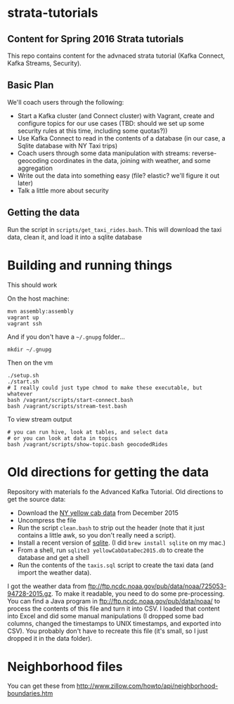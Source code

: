 # strata-tutorials

Content for Spring 2016 Strata tutorials
----------------------------------------

This repo contains content for the advnaced strata tutorial (Kafka 
Connect, Kafka Streams, Security).

Basic Plan
----------
We'll coach users through the following:
* Start a Kafka cluster (and Connect cluster) with Vagrant, create and 
configure topics for our use cases (TBD: should we set up some security 
rules at this time, including some quotas?))
* Use Kafka Connect to read in the contents of a database (in our case, 
a Sqlite database with NY Taxi trips)
* Coach users through some data manipulation with streams: 
reverse-geocoding coordinates in the data, joining with weather, and 
some aggregation
* Write out the data into something easy (file? elastic? we'll figure 
it out later)
* Talk a little more about security

Getting the data
----------------

Run the script in ```scripts/get_taxi_rides.bash```. This will download
the taxi data, clean it, and load it into a sqlite database

Building and running things
===========================
This should work

On the host machine:

    mvn assembly:assembly
    vagrant up
    vagrant ssh
    
And if you don't have a ```~/.gnupg``` folder...

    mkdir ~/.gnupg

Then on the vm

    ./setup.sh
    ./start.sh
    # I really could just type chmod to make these executable, but whatever
    bash /vagrant/scripts/start-connect.bash
    bash /vagrant/scripts/stream-test.bash
        
To view stream output

    # you can run hive, look at tables, and select data
    # or you can look at data in topics
    bash /vagrant/scripts/show-topic.bash geocodedRides


Old directions for getting the data
===================================

Repository with materials fo the Advanced Kafka Tutorial. Old 
directions to get the source data:

* Download the [NY yellow cab data](http://www.nyc.gov/html/tlc/html/about/trip_record_data.shtml) from December 2015
* Uncompress the file
* Run the script ```clean.bash``` to strip out the header (note that
 it just contains a little awk, so you don't really need a script).
* Install a recent version of [sqlite](https://www.sqlite.org/download.html).
 (I did ```brew install sqlite``` on my mac.)
* From a shell, run ```sqlite3 yellowCabDataDec2015.db``` to create the
 database and get a shell 
* Run the contents of the ```taxis.sql``` script to create the taxi 
data (and import the weather data).

I got the weather data from ftp://ftp.ncdc.noaa.gov/pub/data/noaa/725053-94728-2015.gz. 
To make it readable, you need to do some pre-processing. You can find a
Java program in ftp://ftp.ncdc.noaa.gov/pub/data/noaa/ to process the
contents of this file and turn it into CSV. I loaded that content into
Excel and did some manual manipulations (I dropped some bad columns,
changed the timestamps to UNIX timestamps, and exported into CSV). You
probably don't have to recreate this file (it's small, so I just 
dropped it in the data folder).


Neighborhood files
==================
You can get these from http://www.zillow.com/howto/api/neighborhood-boundaries.htm